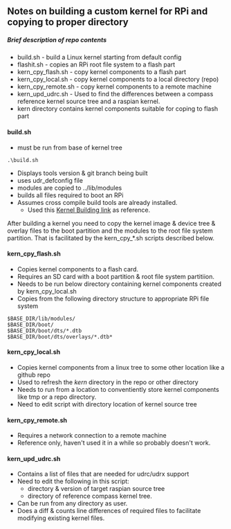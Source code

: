 ## Notes on building a custom kernel for RPi and copying to proper directory

##### Brief description of repo contents
* build.sh - build a Linux kernel starting from default config
* flashit.sh - copies an RPi root file system to a flash part
* kern_cpy_flash.sh - copy kernel components to a flash part
* kern_cpy_local.sh - copy kernel components to a local directory (repo)
* kern_cpy_remote.sh - copy kernel components to a remote machine
* kern_upd_udrc.sh - Used to find the differences between a compass
reference kernel source tree and a raspian kernel.
* kern directory contains kernel components suitable for coping to
flash part

#### build.sh
* must be run from base of kernel tree
```
.\build.sh
```
* Displays tools version & git branch being built
* uses udr_defconfig file
* modules are copied to ../lib/modules
* builds all files required to boot an RPi
* Assumes cross compile build tools are already installed.
  * Used this [Kernel Building link](https://www.raspberrypi.org/documentation/linux/kernel/building.md) as reference.

After building a kernel you need to copy the kernel image & device
tree & overlay files to the boot partition and the modules to the root
file system partition. That is facilitated by the kern_cpy_*.sh
scripts described below.

#### kern_cpy_flash.sh

* Copies kernel components to a flash card.
* Requires an SD card with a boot partition & root file system partitiion.
* Needs to be run below directory containing kernel components created
by kern_cpy_local.sh
* Copies from the following directory structure to appropriate RPi file system

```
$BASE_DIR/lib/modules/
$BASE_DIR/boot/
$BASE_DIR/boot/dts/*.dtb
$BASE_DIR/boot/dts/overlays/*.dtb*
```
#### kern_cpy_local.sh

* Copies kernel components from a linux tree to some other location like a github repo
* Used to refresh the _kern_ directory in the repo or other directory
* Needs to run from a location to conventiently store kernel
components like tmp or a repo directory.
* Need to edit script with directory location of kernel source tree

#### kern_cpy_remote.sh

* Requires a network connection to a remote machine
* Reference only, haven't used it in a while so probably doesn't work.

#### kern_upd_udrc.sh

* Contains a list of files that are needed for udrc/udrx support
* Need to edit the following in this script:
  * directory & version of target raspian source tree
  * directory of reference compass kernel tree.
* Can be run from any directory as user.
* Does a diff & counts line differences of required files to
facilitate modifying existing kernel files.
